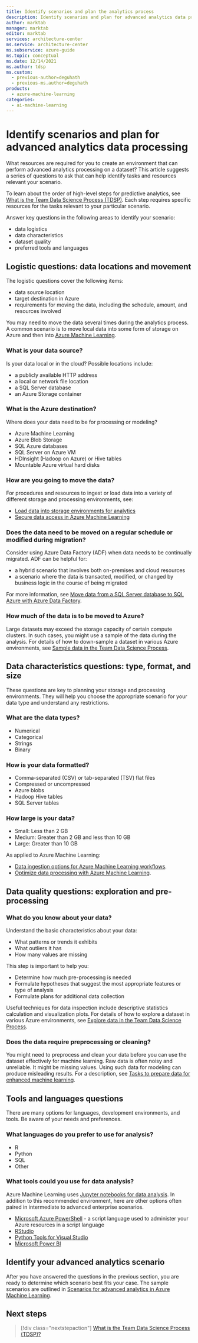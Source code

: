 ```yaml
---
title: Identify scenarios and plan the analytics process
description: Identify scenarios and plan for advanced analytics data processing by considering a series of key questions.
author: marktab
manager: marktab
editor: marktab
services: architecture-center
ms.service: architecture-center
ms.subservice: azure-guide
ms.topic: conceptual
ms.date: 12/14/2021
ms.author: tdsp
ms.custom:
  - previous-author=deguhath
  - previous-ms.author=deguhath
products:
  - azure-machine-learning
categories:
  - ai-machine-learning
---
```


# Identify scenarios and plan for advanced analytics data processing

What resources are required for you to create an environment that can perform advanced analytics processing on a dataset? This article suggests a series of questions to ask that can help identify tasks and resources relevant your scenario.

To learn about the order of high-level steps for predictive analytics, see [What is the Team Data Science Process (TDSP)](overview.yml). Each step requires specific resources for the tasks relevant to your particular scenario.

Answer key questions in the following areas to identify your scenario:

* data logistics
* data characteristics
* dataset quality
* preferred tools and languages

## Logistic questions: data locations and movement

The logistic questions cover the following items:

* data source location
* target destination in Azure
* requirements for moving the data, including the schedule, amount, and resources involved

You may need to move the data several times during the analytics process. A common scenario is to move local data into some form of storage on Azure and then into [Azure Machine Learning](/azure/machine-learning).

### What is your data source?

Is your data local or in the cloud? Possible locations include:

* a publicly available HTTP address
* a local or network file location
* a SQL Server database
* an Azure Storage container

### What is the Azure destination?

Where does your data need to be for processing or modeling?

* Azure Machine Learning
* Azure Blob Storage
* SQL Azure databases
* SQL Server on Azure VM
* HDInsight (Hadoop on Azure) or Hive tables
* Mountable Azure virtual hard disks

### How are you going to move the data?

For procedures and resources to ingest or load data into a variety of different storage and processing environments, see:

* [Load data into storage environments for analytics](ingest-data.md)
* [Secure data access in Azure Machine Learning](/azure/machine-learning/concept-data)

### Does the data need to be moved on a regular schedule or modified during migration?

Consider using Azure Data Factory (ADF) when data needs to be continually migrated. ADF can be helpful for:

* a hybrid scenario that involves both on-premises and cloud resources
* a scenario where the data is transacted, modified, or changed by business logic in the course of being migrated

For more information, see [Move data from a SQL Server database to SQL Azure with Azure Data Factory](move-sql-azure-adf.md).

### How much of the data is to be moved to Azure?

Large datasets may exceed the storage capacity of certain compute clusters. In such cases, you might use a sample of the data during the analysis. For details of how to down-sample a dataset in various Azure environments, see [Sample data in the Team Data Science Process](sample-data.md).

## Data characteristics questions: type, format, and size

These questions are key to planning your storage and processing environments. They will help you choose the appropriate scenario for your data type and understand any restrictions.

### What are the data types?

* Numerical
* Categorical
* Strings
* Binary

### How is your data formatted?

* Comma-separated (CSV) or tab-separated (TSV) flat files
* Compressed or uncompressed
* Azure blobs
* Hadoop Hive tables
* SQL Server tables

### How large is your data?

* Small: Less than 2 GB
* Medium: Greater than 2 GB and less than 10 GB
* Large: Greater than 10 GB

As applied to Azure Machine Learning:

* [Data ingestion options for Azure Machine Learning workflows](/azure/machine-learning/concept-data-ingestion).
* [Optimize data processing with Azure Machine Learning](/azure/machine-learning/concept-optimize-data-processing).

## Data quality questions: exploration and pre-processing

### What do you know about your data?

Understand the basic characteristics about your data:

* What patterns or trends it exhibits
* What outliers it has
* How many values are missing

This step is important to help you:

* Determine how much pre-processing is needed
* Formulate hypotheses that suggest the most appropriate features or type of analysis
* Formulate plans for additional data collection

Useful techniques for data inspection include descriptive statistics calculation and visualization plots. For details of how to explore a dataset in various Azure environments, see [Explore data in the Team Data Science Process](explore-data.md).

### Does the data require preprocessing or cleaning?

You might need to preprocess and clean your data before you can use the dataset effectively for machine learning. Raw data is often noisy and unreliable. It might be missing values. Using such data for modeling can produce misleading results. For a description, see [Tasks to prepare data for enhanced machine learning](prepare-data.md).

## Tools and languages questions

There are many options for languages, development environments, and tools. Be aware of your needs and preferences.

### What languages do you prefer to use for analysis?

* R
* Python
* SQL
* Other

### What tools could you use for data analysis?

Azure Machine Learning uses [Jupyter notebooks for data analysis](/azure/machine-learning/samples-notebooks).  In addition to this recommended environment, here are other options often paired in intermediate to advanced enterprise scenarios.

* [Microsoft Azure PowerShell](/powershell/azure/) - a script language used to administer your Azure resources in a script language
* [RStudio](https://www.rstudio.com)
* [Python Tools for Visual Studio](/visualstudio/python/)
* [Microsoft Power BI](https://powerbi.microsoft.com)

## Identify your advanced analytics scenario

After you have answered the questions in the previous section, you are ready to determine which scenario best fits your case. The sample scenarios are outlined in [Scenarios for advanced analytics in Azure Machine Learning](/azure/architecture/data-science-process/overview).

## Next steps

> [!div class="nextstepaction"]
> [What is the Team Data Science Process (TDSP)?](overview.yml)

